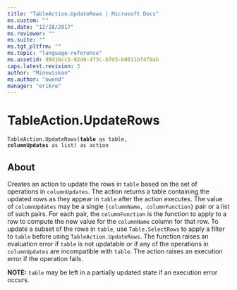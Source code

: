 ```yaml
---
title: "TableAction.UpdateRows | Microsoft Docs"
ms.custom: ""
ms.date: "12/28/2017"
ms.reviewer: ""
ms.suite: ""
ms.tgt_pltfrm: ""
ms.topic: "language-reference"
ms.assetid: d9d16cc5-92a9-4f3c-b7d3-b0011bf4f9ab
caps.latest.revision: 3
author: "Minewiskan"
ms.author: "owend"
manager: "erikre"
---
```

# TableAction.UpdateRows
  
<code>TableAction.UpdateRows(<b>table</b> as table, <b>columnUpdates</b> as list) as action</code>  
## About  
Creates an action to update the rows in <code>table</code> based on the set of operations in <code>columnUpdates</code>. The action returns a table containing the updated rows as they appear in <code>table</code> after the action executes. The value of <code>columnUpdates</code> may be a single <code>{columnName, columnFunction}</code> pair or a list of such pairs. For each pair, the <code>columnFunction</code> is the function to apply to a row to compute the new value for the <code>columnName</code> column for that row. To update a subset of the rows in <code>table</code>, use <code>Table.SelectRows</code> to apply a filter to <code>table</code> before using <code>TableAction.UpdateRows</code>. The function raises an evaluation error if <code>table</code> is not updatable or if any of the operations in <code>columnUpdates</code> are incompatible with <code>table</code>. The action raises an execution error if the operation fails.   
  
<b>NOTE:</b> <code>table</code> may be left in a partially updated state if an execution error occurs.  
